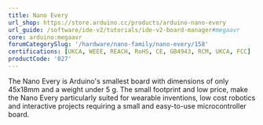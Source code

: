 ```yaml
---
title: Nano Every
url_shop: https://store.arduino.cc/products/arduino-nano-every
url_guide: /software/ide-v2/tutorials/ide-v2-board-manager#megaavr
core: arduino:megaavr
forumCategorySlug: '/hardware/nano-family/nano-every/158'
certifications: [UKCA, WEEE, REACH, RoHS, CE, GB4943, RCM, UKCA, FCC]
productCode: '027'
---
```


The Nano Every is Arduino's smallest board with dimensions of only 45x18mm and a weight under 5 g. The small footprint and low price, make the Nano Every particularly suited for wearable inventions, low cost robotics and interactive projects requiring a small and easy-to-use microcontroller board.
